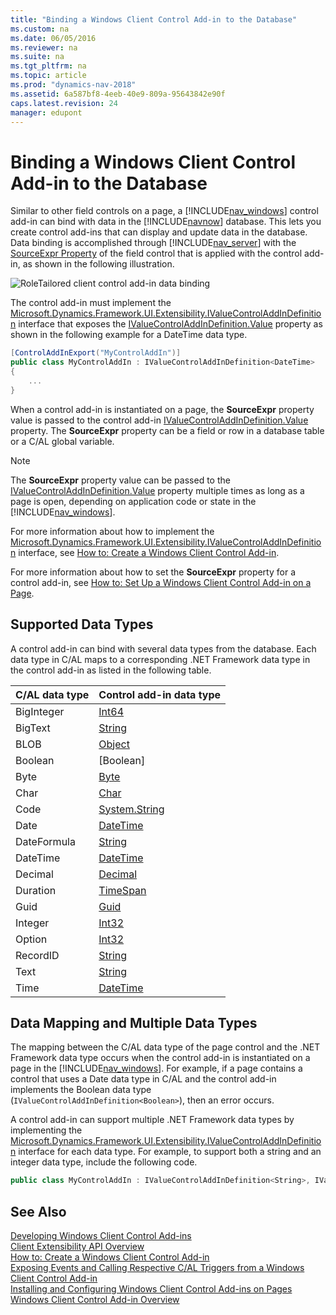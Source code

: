 ```yaml
---
title: "Binding a Windows Client Control Add-in to the Database"
ms.custom: na
ms.date: 06/05/2016
ms.reviewer: na
ms.suite: na
ms.tgt_pltfrm: na
ms.topic: article
ms.prod: "dynamics-nav-2018"
ms.assetid: 6a587bf8-4eeb-40e9-809a-95643842e90f
caps.latest.revision: 24
manager: edupont
---
```

# Binding a Windows Client Control Add-in to the Database
Similar to other field controls on a page, a [!INCLUDE[nav_windows](includes/nav_windows_md.md)] control add-in can bind with data in the [!INCLUDE[navnow](includes/navnow_md.md)] database. This lets you create control add-ins that can display and update data in the database. Data binding is accomplished through [!INCLUDE[nav_server](includes/nav_server_md.md)] with the [SourceExpr Property](SourceExpr-Property.md) of the field control that is applied with the control add-in, as shown in the following illustration.  

 ![RoleTailored client control add&#45;in data binding](media/NAVRTCContolAddinDataBinding.png "NAVRTCContolAddinDataBinding")  

 The control add-in must implement the [Microsoft.Dynamics.Framework.UI.Extensibility.IValueControlAddInDefinition](https://docs.microsoft.com/search/index?dataSource=previousVersions&search=Microsoft.Dynamics.Framework.UI.Extensibility.IValueControlAddInDefinition) interface that exposes the [IValueControlAddInDefinition.Value](https://docs.microsoft.com/search/index?dataSource=previousVersions&search=Microsoft.Dynamics.Framework.UI.Extensibility.IValueControlAddInDefinition.Value) property as shown in the following example for a DateTime data type.  

```c#  
[ControlAddInExport("MyControlAddIn")]  
public class MyControlAddIn : IValueControlAddInDefinition<DateTime>  
{  
    ...  
}  

```  

 When a control add-in is instantiated on a page, the **SourceExpr** property value is passed to the control add-in [IValueControlAddInDefinition.Value](https://docs.microsoft.com/search/index?dataSource=previousVersions&search=Microsoft.Dynamics.Framework.UI.Extensibility.IValueControlAddInDefinition.Value) property. The **SourceExpr** property can be a field or row in a database table or a C/AL global variable.  

> [!NOTE]  
>  The **SourceExpr** property value can be passed to the [IValueControlAddInDefinition.Value](https://docs.microsoft.com/search/index?dataSource=previousVersions&search=Microsoft.Dynamics.Framework.UI.Extensibility.IValueControlAddInDefinition.Value) property multiple times as long as a page is open, depending on application code or state in the [!INCLUDE[nav_windows](includes/nav_windows_md.md)].  

 For more information about how to implement the [Microsoft.Dynamics.Framework.UI.Extensibility.IValueControlAddInDefinition](https://docs.microsoft.com/search/index?dataSource=previousVersions&search=Microsoft.Dynamics.Framework.UI.Extensibility.IValueControlAddInDefinition) interface, see [How to: Create a Windows Client Control Add-in](How-to--Create-a-Windows-Client-Control-Add-in.md).  

 For more information about how to set the **SourceExpr** property for a control add-in, see [How to: Set Up a Windows Client Control Add-in on a Page](How-to--Set-Up-a-Windows-Client-Control-Add-in-on-a-Page.md).  

## Supported Data Types  
 A control add-in can bind with several data types from the database. Each data type in C/AL maps to a corresponding .NET Framework data type in the control add-in as listed in the following table.  

|C/AL data type|Control add-in data type|  
|---------------------|-------------------------------|  
|BigInteger|[Int64](https://docs.microsoft.com/search/index?dataSource=previousVersions&search=System.Int64)|  
|BigText|[String](https://docs.microsoft.com/search/index?dataSource=previousVersions&search=System.String)|  
|BLOB|[Object](https://docs.microsoft.com/search/index?dataSource=previousVersions&search=System.Object)|  
|Boolean|[Boolean]<!--(https://docs.microsoft.com/search/index?dataSource=previousVersions&search=System.Boolean)-->|  
|Byte|[Byte](https://docs.microsoft.com/search/index?dataSource=previousVersions&search=System.Byte)|  
|Char|[Char](https://docs.microsoft.com/search/index?dataSource=previousVersions&search=System.Char)|  
|Code|[System.String](https://docs.microsoft.com/search/index?dataSource=previousVersions&search=System.String)|  
|Date|[DateTime](https://docs.microsoft.com/search/index?dataSource=previousVersions&search=System.DateTime)|  
|DateFormula|[String](https://docs.microsoft.com/search/index?dataSource=previousVersions&search=System.String)|  
|DateTime|[DateTime](https://docs.microsoft.com/search/index?dataSource=previousVersions&search=System.DateTime)|  
|Decimal|[Decimal](https://docs.microsoft.com/search/index?dataSource=previousVersions&search=System.Decimal)|  
|Duration|[TimeSpan](https://docs.microsoft.com/search/index?dataSource=previousVersions&search=System.TimeSpan)|  
|Guid|[Guid](https://docs.microsoft.com/search/index?dataSource=previousVersions&search=System.Guid)|  
|Integer|[Int32](https://docs.microsoft.com/search/index?dataSource=previousVersions&search=System.Int32)|  
|Option|[Int32](https://docs.microsoft.com/search/index?dataSource=previousVersions&search=System.Int32)|  
|RecordID|[String](https://docs.microsoft.com/search/index?dataSource=previousVersions&search=System.String)|  
|Text|[String](https://docs.microsoft.com/search/index?dataSource=previousVersions&search=System.String)|  
|Time|[DateTime](https://docs.microsoft.com/search/index?dataSource=previousVersions&search=System.DateTime)|  

## Data Mapping and Multiple Data Types  
 The mapping between the C/AL data type of the page control and the .NET Framework data type occurs when the control add-in is instantiated on a page in the [!INCLUDE[nav_windows](includes/nav_windows_md.md)]. For example, if a page contains a control that uses a Date data type in C/AL and the control add-in implements the Boolean data type \(`IValueControlAddInDefinition<Boolean>`\), then an error occurs.  

 A control add-in can support multiple .NET Framework data types by implementing the [Microsoft.Dynamics.Framework.UI.Extensibility.IValueControlAddInDefinition](https://docs.microsoft.com/search/index?dataSource=previousVersions&search=Microsoft.Dynamics.Framework.UI.Extensibility.IValueControlAddInDefinition) interface for each data type. For example, to support both a string and an integer data type, include the following code.  

```c#  
public class MyControlAddIn : IValueControlAddInDefinition<String>, IValueControlAddInDefinition<Int32>  

```  

## See Also  
 [Developing Windows Client Control Add-ins](Developing-Windows-Client-Control-Add-ins.md)   
 [Client Extensibility API Overview](Client-Extensibility-API-Overview.md)   
 [How to: Create a Windows Client Control Add-in](How-to--Create-a-Windows-Client-Control-Add-in.md)   
 [Exposing Events and Calling Respective C/AL Triggers from a Windows Client Control Add-in](Exposing-Events-and-Calling-Respective-C-AL-Triggers-from-a-Windows-Client-Control-Add-in.md)   
 [Installing and Configuring Windows Client Control Add-ins on Pages](Installing-and-Configuring-Windows-Client-Control-Add-ins-on-Pages.md)   
 [Windows Client Control Add-in Overview](Windows-Client-Control-Add-in-Overview.md)
